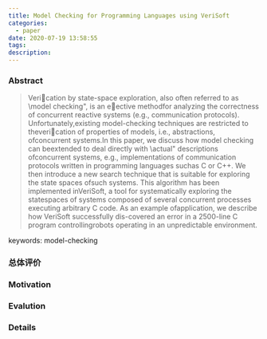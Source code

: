```yaml
---
title: Model Checking for Programming Languages using VeriSoft
categories:
  - paper
date: 2020-07-19 13:58:55
tags:
description:
---
```


### Abstract
> Verication by state-space exploration, also often referred to as \model checking", is an eective methodfor analyzing the correctness of concurrent reactive systems (e.g., communication protocols). Unfortunately,existing model-checking techniques are restricted to theverication of properties of models, i.e., abstractions, ofconcurrent systems.In this paper, we discuss how model checking can beextended to deal directly with \actual" descriptions ofconcurrent systems, e.g., implementations of communication protocols written in programming languages suchas C or C++. We then introduce a new search technique that is suitable for exploring the state spaces ofsuch systems. This algorithm has been implemented inVeriSoft, a tool for systematically exploring the statespaces of systems composed of several concurrent processes executing arbitrary C code. As an example ofapplication, we describe how VeriSoft successfully dis-covered an error in a 2500-line C program controllingrobots operating in an unpredictable environment.

keywords: model-checking

### 总体评价

### Motivation

### Evalution

### Details